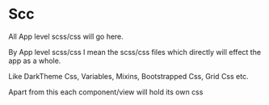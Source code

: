 # Scc
All App level scss/css will go here. 

By App level scss/css I mean the scss/css files which directly will effect the app as a whole.

Like DarkTheme Css, Variables, Mixins, Bootstrapped Css, Grid Css etc.

Apart from this each component/view will hold its own css 